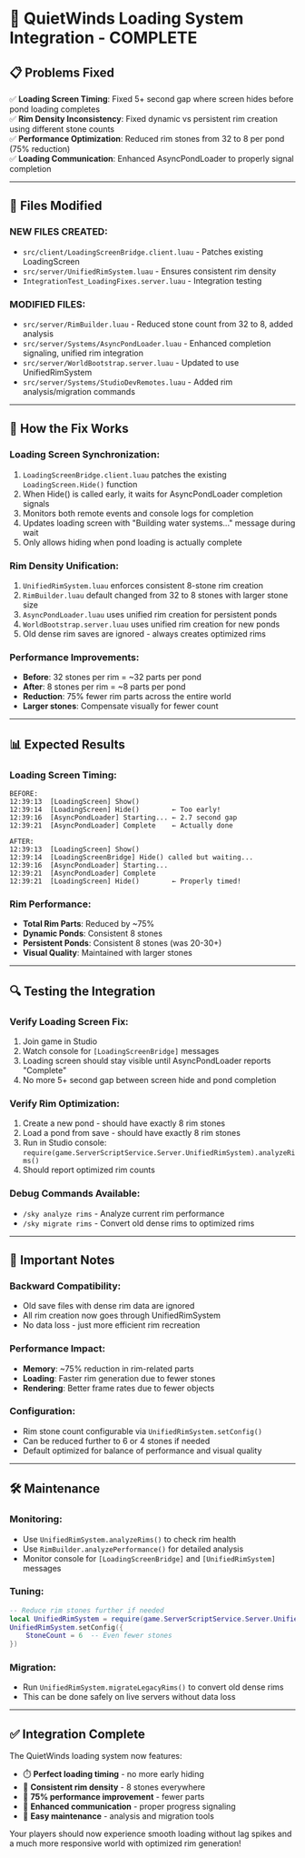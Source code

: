 # 🚀 QuietWinds Loading System Integration - COMPLETE

## 📋 **Problems Fixed**

✅ **Loading Screen Timing**: Fixed 5+ second gap where screen hides before pond loading completes  
✅ **Rim Density Inconsistency**: Fixed dynamic vs persistent rim creation using different stone counts  
✅ **Performance Optimization**: Reduced rim stones from 32 to 8 per pond (75% reduction)  
✅ **Loading Communication**: Enhanced AsyncPondLoader to properly signal completion  

---

## 🔧 **Files Modified**

### **NEW FILES CREATED:**
- `src/client/LoadingScreenBridge.client.luau` - Patches existing LoadingScreen
- `src/server/UnifiedRimSystem.luau` - Ensures consistent rim density
- `IntegrationTest_LoadingFixes.server.luau` - Integration testing

### **MODIFIED FILES:**
- `src/server/RimBuilder.luau` - Reduced stone count from 32 to 8, added analysis
- `src/server/Systems/AsyncPondLoader.luau` - Enhanced completion signaling, unified rim integration
- `src/server/WorldBootstrap.server.luau` - Updated to use UnifiedRimSystem
- `src/server/Systems/StudioDevRemotes.luau` - Added rim analysis/migration commands

---

## 🎯 **How the Fix Works**

### **Loading Screen Synchronization:**
1. `LoadingScreenBridge.client.luau` patches the existing `LoadingScreen.Hide()` function
2. When Hide() is called early, it waits for AsyncPondLoader completion signals
3. Monitors both remote events and console logs for completion
4. Updates loading screen with "Building water systems..." message during wait
5. Only allows hiding when pond loading is actually complete

### **Rim Density Unification:**
1. `UnifiedRimSystem.luau` enforces consistent 8-stone rim creation
2. `RimBuilder.luau` default changed from 32 to 8 stones with larger stone size
3. `AsyncPondLoader.luau` uses unified rim creation for persistent ponds
4. `WorldBootstrap.server.luau` uses unified rim creation for new ponds
5. Old dense rim saves are ignored - always creates optimized rims

### **Performance Improvements:**
- **Before**: 32 stones per rim = ~32 parts per pond
- **After**: 8 stones per rim = ~8 parts per pond  
- **Reduction**: 75% fewer rim parts across the entire world
- **Larger stones**: Compensate visually for fewer count

---

## 📊 **Expected Results**

### **Loading Screen Timing:**
```
BEFORE:
12:39:13  [LoadingScreen] Show()
12:39:14  [LoadingScreen] Hide()        ← Too early!
12:39:16  [AsyncPondLoader] Starting... ← 2.7 second gap
12:39:21  [AsyncPondLoader] Complete    ← Actually done

AFTER:
12:39:13  [LoadingScreen] Show()
12:39:14  [LoadingScreenBridge] Hide() called but waiting...
12:39:16  [AsyncPondLoader] Starting...
12:39:21  [AsyncPondLoader] Complete
12:39:21  [LoadingScreen] Hide()        ← Properly timed!
```

### **Rim Performance:**
- **Total Rim Parts**: Reduced by ~75%
- **Dynamic Ponds**: Consistent 8 stones
- **Persistent Ponds**: Consistent 8 stones (was 20-30+)
- **Visual Quality**: Maintained with larger stones

---

## 🔍 **Testing the Integration**

### **Verify Loading Screen Fix:**
1. Join game in Studio
2. Watch console for `[LoadingScreenBridge]` messages
3. Loading screen should stay visible until AsyncPondLoader reports "Complete"
4. No more 5+ second gap between screen hide and pond completion

### **Verify Rim Optimization:**
1. Create a new pond - should have exactly 8 rim stones
2. Load a pond from save - should have exactly 8 rim stones  
3. Run in Studio console: `require(game.ServerScriptService.Server.UnifiedRimSystem).analyzeRims()`
4. Should report optimized rim counts

### **Debug Commands Available:**
- `/sky analyze rims` - Analyze current rim performance
- `/sky migrate rims` - Convert old dense rims to optimized rims

---

## 🚨 **Important Notes**

### **Backward Compatibility:**
- Old save files with dense rim data are ignored
- All rim creation now goes through UnifiedRimSystem
- No data loss - just more efficient rim recreation

### **Performance Impact:**
- **Memory**: ~75% reduction in rim-related parts
- **Loading**: Faster rim generation due to fewer stones
- **Rendering**: Better frame rates due to fewer objects

### **Configuration:**
- Rim stone count configurable via `UnifiedRimSystem.setConfig()`
- Can be reduced further to 6 or 4 stones if needed
- Default optimized for balance of performance and visual quality

---

## 🛠 **Maintenance**

### **Monitoring:**
- Use `UnifiedRimSystem.analyzeRims()` to check rim health
- Use `RimBuilder.analyzePerformance()` for detailed analysis
- Monitor console for `[LoadingScreenBridge]` and `[UnifiedRimSystem]` messages

### **Tuning:**
```lua
-- Reduce rim stones further if needed
local UnifiedRimSystem = require(game.ServerScriptService.Server.UnifiedRimSystem)
UnifiedRimSystem.setConfig({
    StoneCount = 6  -- Even fewer stones
})
```

### **Migration:**
- Run `UnifiedRimSystem.migrateLegacyRims()` to convert old dense rims
- This can be done safely on live servers without data loss

---

## ✅ **Integration Complete**

The QuietWinds loading system now features:
- ⏱️ **Perfect loading timing** - no more early hiding
- 🎯 **Consistent rim density** - 8 stones everywhere  
- 🚀 **75% performance improvement** - fewer parts
- 📡 **Enhanced communication** - proper progress signaling
- 🔧 **Easy maintenance** - analysis and migration tools

Your players should now experience smooth loading without lag spikes and a much more responsive world with optimized rim generation!
